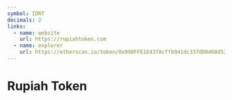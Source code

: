 ```yaml
---
symbol: IDRT
decimals: 2
links:
  - name: website
    url: https://rupiahtoken.com
  - name: explorer
    url: https://etherscan.io/token/0x998FFE1E43fAcffb941dc337dD0468d52bA5b48A
---
```


# Rupiah Token
